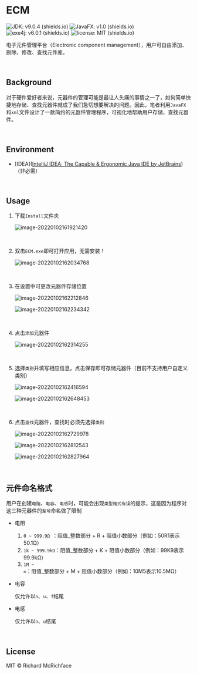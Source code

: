 # ECM

![JDK: v9.0.4 (shields.io)](https://img.shields.io/badge/JDK-v9.0.4-green) ![JavaFX: v1.0 (shields.io)](https://img.shields.io/badge/JavaFX-v1.0-green) ![exe4j: v6.0.1 (shields.io)](https://img.shields.io/badge/exe4j-v6.0.1-yellow) ![license: MIT (shields.io)](https://img.shields.io/badge/license-MIT-blue)

电子元件管理平台（Electronic component management），用户可自由添加、删除、修改、查找元件库。

<br>

## Background

对于硬件爱好者来说，元器件的管理可能是最让人头痛的事情之一了，如何简单快捷地存储、查找元器件就成了我们急切想要解决的问题。因此，笔者利用`JavaFX`和`xml`文件设计了一款简约的元器件管理程序，可视化地帮助用户存储、查找元器件。

<br>

## Environment

- [IDEA]([IntelliJ IDEA: The Capable & Ergonomic Java IDE by JetBrains](https://www.jetbrains.com/idea/))（非必需）

<br>

## Usage

1. 下载`Install`文件夹

   ![image-20220102161921420](https://s2.loli.net/2022/01/02/8gWKJvNYP1ljVwy.png)

   <br>

2. 双击`ECM.exe`即可打开应用，无需安装！

   ![image-20220102162034768](https://s2.loli.net/2022/01/02/jIkny2XYWoJtzOE.png)

   <br>

3. 在设置中可更改元器件存储位置

   ![image-20220102162212846](https://s2.loli.net/2022/01/02/CplfwBdmSs6kLZI.png)

   ![image-20220102162234342](https://s2.loli.net/2022/01/02/NiSK4Xk5VFwuZRO.png)

   <br>

4. 点击`添加`元器件

   ![image-20220102162314255](https://s2.loli.net/2022/01/02/vZYSbQ3lP56utfN.png)

   <br>

5. 选择`类别`并填写相应信息，点击保存即可存储元器件（目前不支持用户自定义类别）

   ![image-20220102162416594](https://s2.loli.net/2022/01/02/ilCnxRr6FgkT8QX.png)

   ![image-20220102162648453](https://s2.loli.net/2022/01/02/NvZoymVI3f7D592.png)

   <br>

6. 点击`查找`元器件，查找时必须先选择`类别`

   ![image-20220102162729978](https://s2.loli.net/2022/01/02/t1QWLvlIbPo7SEJ.png)

   ![image-20220102162812543](https://s2.loli.net/2022/01/02/xHEDAfU5w1Zsehd.png)

   ![image-20220102162827964](https://s2.loli.net/2022/01/02/ouD5WHrOtMqwmyh.png)

   <br>

## 元件命名格式

用户在创建`电阻`、`电容`、`电感`时，可能会出现`类型格式有误`的提示，这是因为程序对这三种元器件的`型号`命名做了限制

- 电阻
  1. `0 ~ 999.9Ω `：阻值_整数部分 + R + 阻值小数部分（例如：50R1表示50.1Ω）
  1. `1k ~ 999.9kΩ`：阻值_整数部分 + K + 阻值小数部分（例如：99K9表示99.9kΩ）
  1. `1M ~ ∞`：阻值_整数部分 + M + 阻值小数部分（例如：10M5表示10.5MΩ）
  
- 电容

  仅允许以`n`、`u`、`f`结尾

- 电感

  仅允许以`n`、`u`结尾

  <br>

## License

MIT © Richard McRichface


​     
​      